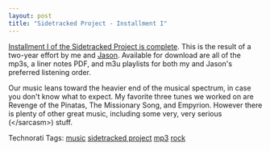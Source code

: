 ```yaml
---
layout: post
title: "Sidetracked Project - Installment I"
---
```


<p><a href="http://www.sidetrackedproject.net/SP/InstallmentOne/InstallmentOne.html" target="_blank">Installment I of the Sidetracked Project is complete</a>.  This is the result of a two-year effort by me and <a href="http://www.jasonbock.net" target="_blank">Jason</a>.  Available for download are all of the mp3s, a liner notes PDF, and m3u playlists for both my and Jason's preferred listening order.  </p>
<p>Our music leans toward the heavier end of the musical spectrum, in case you don't know what to expect.  My favorite three tunes we worked on are Revenge of the Pinatas, The Missionary Song, and Empyrion.  However there is plenty of other great music, including some very, very serious (&lt;/sarcasm&gt;) stuff.  </p>
<p class="tags" id="0767317B-992E-4b12-91E0-4F059A8CECA8:8a7756e0-2154-492d-a97b-8f642873af50" contenteditable="false">Technorati Tags: <a href="http://technorati.com/tags/music" target="_blank" rel="tag">music</a> <a href="http://technorati.com/tags/sidetracked%20project" target="_blank" rel="tag">sidetracked project</a> <a href="http://technorati.com/tags/mp3" target="_blank" rel="tag">mp3</a> <a href="http://technorati.com/tags/rock" target="_blank" rel="tag">rock</a></p>
 

